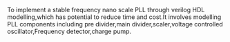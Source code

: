 To implement a stable frequency nano scale PLL through verilog HDL modelling,which has potential to reduce time and cost.It involves modelling PLL components including pre divider,main divider,scaler,voltage controlled oscillator,Frequency detector,charge pump.
